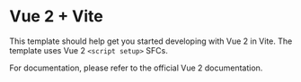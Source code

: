 # Vue 2 + Vite

This template should help get you started developing with Vue 2 in Vite. The template uses Vue 2 `<script setup>` SFCs.

For documentation, please refer to the official Vue 2 documentation.